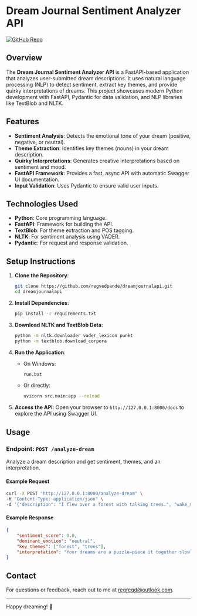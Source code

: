 
# Dream Journal Sentiment Analyzer API

[![GitHub Repo](https://img.shields.io/badge/GitHub-Repo-blue?logo=github)](https://github.com/regvedpande/dreamjournalapi)

## Overview

The **Dream Journal Sentiment Analyzer API** is a FastAPI-based application that analyzes user-submitted dream descriptions. It uses natural language processing (NLP) to detect sentiment, extract key themes, and provide quirky interpretations of dreams. This project showcases modern Python development with FastAPI, Pydantic for data validation, and NLP libraries like TextBlob and NLTK.

## Features

- **Sentiment Analysis**: Detects the emotional tone of your dream (positive, negative, or neutral).
- **Theme Extraction**: Identifies key themes (nouns) in your dream description.
- **Quirky Interpretations**: Generates creative interpretations based on sentiment and mood.
- **FastAPI Framework**: Provides a fast, async API with automatic Swagger UI documentation.
- **Input Validation**: Uses Pydantic to ensure valid user inputs.

## Technologies Used

- **Python**: Core programming language.
- **FastAPI**: Framework for building the API.
- **TextBlob**: For theme extraction and POS tagging.
- **NLTK**: For sentiment analysis using VADER.
- **Pydantic**: For request and response validation.

## Setup Instructions

1. **Clone the Repository**:
   ```bash
   git clone https://github.com/regvedpande/dreamjournalapi.git
   cd dreamjournalapi
   ```

2. **Install Dependencies**:
   ```bash
   pip install -r requirements.txt
   ```

3. **Download NLTK and TextBlob Data**:
   ```bash
   python -m nltk.downloader vader_lexicon punkt
   python -m textblob.download_corpora
   ```

4. **Run the Application**:
   - On Windows:
     ```bash
     run.bat
     ```
   - Or directly:
     ```bash
     uvicorn src.main:app --reload
     ```

5. **Access the API**:
   Open your browser to `http://127.0.0.1:8000/docs` to explore the API using Swagger UI.

## Usage

### Endpoint: `POST /analyze-dream`

Analyze a dream description and get sentiment, themes, and an interpretation.

#### Example Request
```bash
curl -X POST "http://127.0.0.1:8000/analyze-dream" \
-H "Content-Type: application/json" \
-d '{"description": "I flew over a forest with talking trees.", "wake_mood": "happy"}'
```

#### Example Response
```json
{
    "sentiment_score": 0.0,
    "dominant_emotion": "neutral",
    "key_themes": ["forest", "trees"],
    "interpretation": "Your dreams are a puzzle—piece it together slowly. Waking up happy adds a twist to this tale."
}
```

## Contact

For questions or feedback, reach out to me at [regregd@outlook.com](mailto:regregd@outlook.com).

---

Happy dreaming! 🌙
